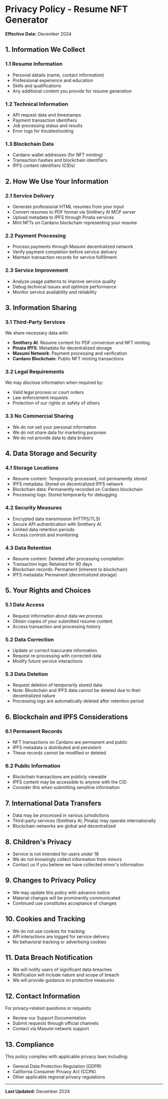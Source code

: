 # Privacy Policy - Resume NFT Generator

**Effective Date:** December 2024

## 1. Information We Collect

### 1.1 Resume Information
- Personal details (name, contact information)
- Professional experience and education
- Skills and qualifications
- Any additional content you provide for resume generation

### 1.2 Technical Information
- API request data and timestamps
- Payment transaction identifiers
- Job processing status and results
- Error logs for troubleshooting

### 1.3 Blockchain Data
- Cardano wallet addresses (for NFT minting)
- Transaction hashes and blockchain identifiers
- IPFS content identifiers (CIDs)

## 2. How We Use Your Information

### 2.1 Service Delivery
- Generate professional HTML resumes from your input
- Convert resumes to PDF format via Smithery AI MCP server
- Upload metadata to IPFS through Pinata services
- Mint NFTs on Cardano blockchain representing your resume

### 2.2 Payment Processing
- Process payments through Masumi decentralized network
- Verify payment completion before service delivery
- Maintain transaction records for service fulfillment

### 2.3 Service Improvement
- Analyze usage patterns to improve service quality
- Debug technical issues and optimize performance
- Monitor service availability and reliability

## 3. Information Sharing

### 3.1 Third-Party Services
We share necessary data with:
- **Smithery AI**: Resume content for PDF conversion and NFT minting
- **Pinata IPFS**: Metadata for decentralized storage
- **Masumi Network**: Payment processing and verification
- **Cardano Blockchain**: Public NFT minting transactions

### 3.2 Legal Requirements
We may disclose information when required by:
- Valid legal process or court orders
- Law enforcement requests
- Protection of our rights or safety of others

### 3.3 No Commercial Sharing
- We do not sell your personal information
- We do not share data for marketing purposes
- We do not provide data to data brokers

## 4. Data Storage and Security

### 4.1 Storage Locations
- Resume content: Temporarily processed, not permanently stored
- IPFS metadata: Stored on decentralized IPFS network
- Blockchain data: Permanently recorded on Cardano blockchain
- Processing logs: Stored temporarily for debugging

### 4.2 Security Measures
- Encrypted data transmission (HTTPS/TLS)
- Secure API authentication with Smithery AI
- Limited data retention periods
- Access controls and monitoring

### 4.3 Data Retention
- Resume content: Deleted after processing completion
- Transaction logs: Retained for 90 days
- Blockchain records: Permanent (inherent to blockchain)
- IPFS metadata: Permanent (decentralized storage)

## 5. Your Rights and Choices

### 5.1 Data Access
- Request information about data we process
- Obtain copies of your submitted resume content
- Access transaction and processing history

### 5.2 Data Correction
- Update or correct inaccurate information
- Request re-processing with corrected data
- Modify future service interactions

### 5.3 Data Deletion
- Request deletion of temporarily stored data
- Note: Blockchain and IPFS data cannot be deleted due to their decentralized nature
- Processing logs are automatically deleted after retention period

## 6. Blockchain and IPFS Considerations

### 6.1 Permanent Records
- NFT transactions on Cardano are permanent and public
- IPFS metadata is distributed and persistent
- These records cannot be modified or deleted

### 6.2 Public Information
- Blockchain transactions are publicly viewable
- IPFS content may be accessible to anyone with the CID
- Consider this when submitting sensitive information

## 7. International Data Transfers

- Data may be processed in various jurisdictions
- Third-party services (Smithery AI, Pinata) may operate internationally
- Blockchain networks are global and decentralized

## 8. Children's Privacy

- Service is not intended for users under 18
- We do not knowingly collect information from minors
- Contact us if you believe we have collected minor's information

## 9. Changes to Privacy Policy

- We may update this policy with advance notice
- Material changes will be prominently communicated
- Continued use constitutes acceptance of changes

## 10. Cookies and Tracking

- We do not use cookies for tracking
- API interactions are logged for service delivery
- No behavioral tracking or advertising cookies

## 11. Data Breach Notification

- We will notify users of significant data breaches
- Notification will include nature and scope of breach
- We will provide guidance on protective measures

## 12. Contact Information

For privacy-related questions or requests:
- Review our Support Documentation
- Submit requests through official channels
- Contact via Masumi network support

## 13. Compliance

This policy complies with applicable privacy laws including:
- General Data Protection Regulation (GDPR)
- California Consumer Privacy Act (CCPA)
- Other applicable regional privacy regulations

---

**Last Updated:** December 2024